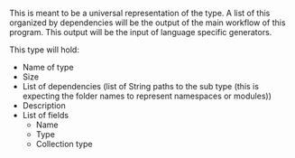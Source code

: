 This is meant to be a universal representation of the type. A list of this organized by dependencies will be the output of the main workflow of this program. This output will be the input of language specific generators. 

This type will hold:

- Name of type
- Size
- List of dependencies (list of String paths to the sub type (this is expecting the folder names to represent namespaces or modules))
- Description
- List of fields
	- Name
	- Type
	- Collection type